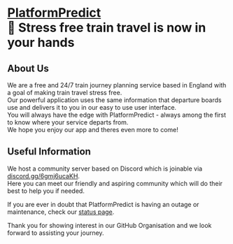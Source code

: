 # [PlatformPredict](https://platformpredict.co.uk)<br>👋 Stress free train travel is now in your hands

## About Us

We are a free and 24/7 train journey planning service based in England with a goal of making train travel stress free.<br>
Our powerful application uses the same information that departure boards use and delivers it to you in our easy to use user interface.<br>
You will always have the edge with PlatformPredict - always among the first to know where your service departs from.<br>
We hope you enjoy our app and theres even more to come!<br>

## Useful Information

We host a community server based on Discord which is joinable via [discord.gg/6gmj6ucaKH](https://discord.gg/6gmj6ucaKH).<br>
Here you can meet our friendly and aspiring community which will do their best to help you if needed.

If you are ever in doubt that PlatformPredict is having an outage or maintenance, check our [status page](https://status.platformpredict.co.uk).

Thank you for showing interest in our GitHub Organisation and we look forward to assisting your journey.

<!--

**Here are some ideas to get you started:**

🙋‍♀️ A short introduction - what is your organization all about?
🌈 Contribution guidelines - how can the community get involved?
👩‍💻 Useful resources - where can the community find your docs? Is there anything else the community should know?
🍿 Fun facts - what does your team eat for breakfast?
🧙 Remember, you can do mighty things with the power of [Markdown](https://docs.github.com/github/writing-on-github/getting-started-with-writing-and-formatting-on-github/basic-writing-and-formatting-syntax)
-->
